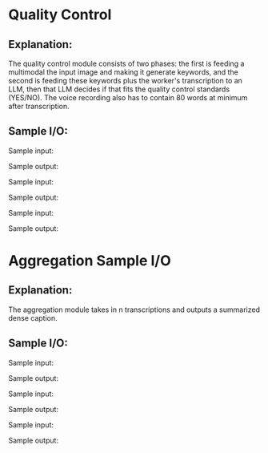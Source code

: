 # Quality Control
## Explanation:
The quality control module consists of two phases: the first is feeding a multimodal the input image and making it generate keywords, and the second is feeding these keywords plus the worker's transcription to an LLM, then that LLM decides if that fits the quality control standards (YES/NO). The voice recording also has to contain 80 words at minimum after transcription.

## Sample I/O:
Sample input:

Sample output:

Sample input:

Sample output:

Sample input:

Sample output:

# Aggregation Sample I/O
## Explanation:
The aggregation module takes in n transcriptions and outputs a summarized dense caption.

## Sample I/O:
Sample input:

Sample output:

Sample input:

Sample output:

Sample input:

Sample output:

